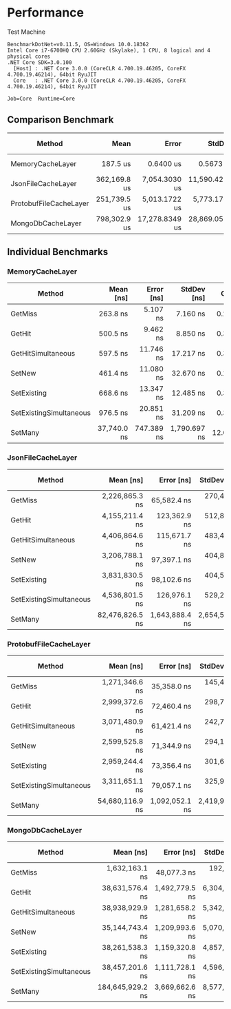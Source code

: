 # Performance

Test Machine

```
BenchmarkDotNet=v0.11.5, OS=Windows 10.0.18362
Intel Core i7-6700HQ CPU 2.60GHz (Skylake), 1 CPU, 8 logical and 4 physical cores
.NET Core SDK=3.0.100
  [Host] : .NET Core 3.0.0 (CoreCLR 4.700.19.46205, CoreFX 4.700.19.46214), 64bit RyuJIT
  Core   : .NET Core 3.0.0 (CoreCLR 4.700.19.46205, CoreFX 4.700.19.46214), 64bit RyuJIT

Job=Core  Runtime=Core
```

## Comparison Benchmark

|                 Method |         Mean |          Error |         StdDev |    Ratio | RatioSD |      Gen 0 | Gen 1 | Gen 2 | Allocated |
|----------------------- |-------------:|---------------:|---------------:|---------:|--------:|-----------:|------:|------:|----------:|
|       MemoryCacheLayer |     187.5 us |      0.6400 us |      0.5673 us |     1.00 |    0.00 |    39.5508 |     - |     - | 121.77 KB |
|     JsonFileCacheLayer | 362,169.8 us |  7,054.3030 us | 11,590.4221 us | 1,926.04 |   49.75 |  1000.0000 |     - |     - |   37.2 KB |
| ProtobufFileCacheLayer | 251,739.5 us |  5,013.1722 us |  5,773.1765 us | 1,335.96 |   33.99 |  1000.0000 |     - |     - |   9.14 KB |
|      MongoDbCacheLayer | 798,302.9 us | 17,278.8349 us | 28,869.0515 us | 4,379.02 |  169.78 | 17000.0000 |     - |     - | 340.38 KB |

## Individual Benchmarks

### MemoryCacheLayer

|                  Method |   Mean [ns] | Error [ns] |  StdDev [ns] |   Gen 0 | Gen 1 | Gen 2 | Allocated [B] |
|------------------------ |------------:|-----------:|-------------:|--------:|------:|------:|--------------:|
|                 GetMiss |    263.8 ns |   5.107 ns |     7.160 ns |  0.2499 |     - |     - |         784 B |
|                  GetHit |    500.5 ns |   9.462 ns |     8.850 ns |  0.3052 |     - |     - |         960 B |
|      GetHitSimultaneous |    597.5 ns |  11.746 ns |    17.217 ns |  0.3290 |     - |     - |        1032 B |
|                  SetNew |    461.4 ns |  11.080 ns |    32.670 ns |  0.2828 |     - |     - |         888 B |
|             SetExisting |    668.6 ns |  13.347 ns |    12.485 ns |  0.3386 |     - |     - |        1064 B |
| SetExistingSimultaneous |    976.5 ns |  20.851 ns |    31.209 ns |  0.3948 |     - |     - |        1240 B |
|                 SetMany | 37,740.0 ns | 747.389 ns | 1,790.697 ns | 12.0239 |     - |     - |       37776 B |

### JsonFileCacheLayer

|                  Method |       Mean [ns] |     Error [ns] |    StdDev [ns] |     Median [ns] | Gen 0 | Gen 1 | Gen 2 | Allocated [B] |
|------------------------ |----------------:|---------------:|---------------:|----------------:|------:|------:|------:|--------------:|
|                 GetMiss |  2,226,865.3 ns |    65,582.4 ns |   270,433.4 ns |  2,192,450.0 ns |     - |     - |     - |       28832 B |
|                  GetHit |  4,155,211.4 ns |   123,362.9 ns |   512,822.7 ns |  4,035,100.0 ns |     - |     - |     - |       38464 B |
|      GetHitSimultaneous |  4,406,864.6 ns |   115,671.7 ns |   483,412.9 ns |  4,362,300.0 ns |     - |     - |     - |       46344 B |
|                  SetNew |  3,206,788.1 ns |    97,397.1 ns |   404,882.1 ns |  3,160,800.0 ns |     - |     - |     - |       44064 B |
|             SetExisting |  3,831,830.5 ns |    98,102.6 ns |   404,533.1 ns |  3,806,800.0 ns |     - |     - |     - |       55848 B |
| SetExistingSimultaneous |  4,536,801.5 ns |   126,976.1 ns |   529,251.3 ns |  4,523,300.0 ns |     - |     - |     - |       68152 B |
|                 SetMany | 82,476,826.5 ns | 1,643,888.4 ns | 2,654,573.3 ns | 82,139,100.0 ns |     - |     - |     - |     1511520 B |

### ProtobufFileCacheLayer

|                  Method |       Mean [ns] |     Error [ns] |    StdDev [ns] | Gen 0 | Gen 1 | Gen 2 | Allocated [B] |
|------------------------ |----------------:|---------------:|---------------:|------:|------:|------:|--------------:|
|                 GetMiss |  1,271,346.6 ns |    35,358.0 ns |   145,404.7 ns |     - |     - |     - |        7016 B |
|                  GetHit |  2,999,372.6 ns |    72,460.4 ns |   298,795.4 ns |     - |     - |     - |        9184 B |
|      GetHitSimultaneous |  3,071,480.9 ns |    61,421.4 ns |   242,740.2 ns |     - |     - |     - |        9200 B |
|                  SetNew |  2,599,525.8 ns |    71,344.9 ns |   294,195.5 ns |     - |     - |     - |        9104 B |
|             SetExisting |  2,959,244.4 ns |    73,356.4 ns |   301,667.9 ns |     - |     - |     - |        9168 B |
| SetExistingSimultaneous |  3,311,651.1 ns |    79,057.1 ns |   325,997.4 ns |     - |     - |     - |        9184 B |
|                 SetMany | 54,680,116.9 ns | 1,092,052.1 ns | 2,419,912.0 ns |     - |     - |     - |        8848 B |

### MongoDbCacheLayer

|                  Method |        Mean [ns] |     Error [ns] |    StdDev [ns] |      Median [ns] |     Gen 0 | Gen 1 | Gen 2 | Allocated [B] |
|------------------------ |-----------------:|---------------:|---------------:|-----------------:|----------:|------:|------:|--------------:|
|                 GetMiss |   1,632,163.1 ns |    48,077.3 ns |   192,237.2 ns |   1,595,100.0 ns |         - |     - |     - |       85048 B |
|                  GetHit |  38,631,576.4 ns | 1,492,779.5 ns | 6,304,221.5 ns |  37,242,000.0 ns |         - |     - |     - |      109184 B |
|      GetHitSimultaneous |  38,938,929.9 ns | 1,281,658.2 ns | 5,342,102.7 ns |  37,292,900.0 ns |         - |     - |     - |      109264 B |
|                  SetNew |  35,144,743.4 ns | 1,209,993.6 ns | 5,070,133.0 ns |  34,209,100.0 ns |         - |     - |     - |      109176 B |
|             SetExisting |  38,261,538.3 ns | 1,159,320.8 ns | 4,857,803.0 ns |  38,419,400.0 ns |         - |     - |     - |      109200 B |
| SetExistingSimultaneous |  38,457,201.6 ns | 1,111,728.1 ns | 4,596,719.7 ns |  36,995,200.0 ns |         - |     - |     - |      109280 B |
|                 SetMany | 184,645,929.2 ns | 3,669,662.6 ns | 8,577,718.1 ns | 181,359,700.0 ns | 3000.0000 |     - |     - |      109752 B |